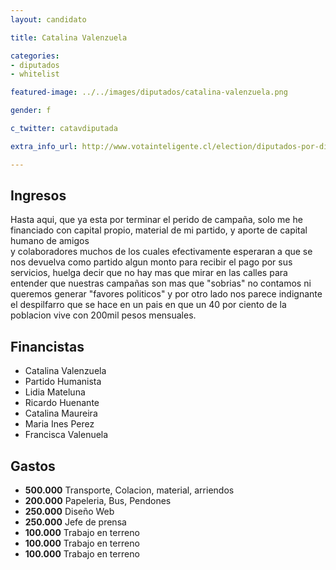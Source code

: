 ```yaml
---
layout: candidato

title: Catalina Valenzuela

categories:
- diputados
- whitelist

featured-image: ../../images/diputados/catalina-valenzuela.png

gender: f

c_twitter: catavdiputada

extra_info_url: http://www.votainteligente.cl/election/diputados-por-distrito-23/catalina-valenzuela-maureira

---
```



## Ingresos


Hasta aqui, que ya esta por terminar el perido de campaña, solo me he financiado con capital propio, material de mi partido, y aporte de capital humano de amigos  
y colaboradores muchos de los cuales efectivamente esperaran a que se nos devuelva como partido algun monto para recibir el pago por sus servicios, huelga decir que 
no hay mas que mirar en las calles para entender que nuestras campañas son mas que "sobrias" no contamos ni queremos generar "favores politicos" y por otro lado nos 
parece indignante el despilfarro que se hace en un pais en que un 40 por ciento de la poblacion vive con 200mil pesos mensuales.


## Financistas


- Catalina Valenzuela
- Partido Humanista
- Lidia Mateluna
- Ricardo Huenante
- Catalina Maureira
- Maria Ines Perez
- Francisca Valenuela


## Gastos


- **500.000** Transporte, Colacion, material, arriendos
- **200.000** Papeleria, Bus, Pendones
- **250.000** Diseño Web
- **250.000** Jefe de prensa
- **100.000** Trabajo en terreno
- **100.000** Trabajo en terreno
- **100.000** Trabajo en terreno
